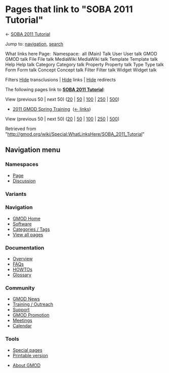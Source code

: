 <div id="mw-page-base" class="noprint">

</div>

<div id="mw-head-base" class="noprint">

</div>

<div id="content" class="mw-body" role="main">

<span id="top"></span>

<div id="mw-js-message" style="display:none;">

</div>



# <span dir="auto">Pages that link to "SOBA 2011 Tutorial"</span>

<div id="bodyContent">

<div id="contentSub">

← [SOBA 2011 Tutorial](/wiki/SOBA_2011_Tutorial "SOBA 2011 Tutorial")

</div>

<div id="jump-to-nav" class="mw-jump">

Jump to: [navigation](#mw-navigation), [search](#p-search)

</div>

<div id="mw-content-text">

What links here Page:  Namespace:  all (Main) Talk User User talk GMOD
GMOD talk File File talk MediaWiki MediaWiki talk Template Template talk
Help Help talk Category Category talk Property Property talk Type Type
talk Form Form talk Concept Concept talk Filter Filter talk Widget
Widget talk

Filters
[Hide](/mediawiki/index.php?title=Special:WhatLinksHere/SOBA_2011_Tutorial&hidetrans=1 "Special:WhatLinksHere/SOBA 2011 Tutorial")
transclusions \|
[Hide](/mediawiki/index.php?title=Special:WhatLinksHere/SOBA_2011_Tutorial&hidelinks=1 "Special:WhatLinksHere/SOBA 2011 Tutorial")
links \|
[Hide](/mediawiki/index.php?title=Special:WhatLinksHere/SOBA_2011_Tutorial&hideredirs=1 "Special:WhatLinksHere/SOBA 2011 Tutorial")
redirects

The following pages link to **[SOBA 2011
Tutorial](/wiki/SOBA_2011_Tutorial "SOBA 2011 Tutorial")**:

View (previous 50 \| next 50)
([20](/mediawiki/index.php?title=Special:WhatLinksHere/SOBA_2011_Tutorial&limit=20 "Special:WhatLinksHere/SOBA 2011 Tutorial")
\|
[50](/mediawiki/index.php?title=Special:WhatLinksHere/SOBA_2011_Tutorial&limit=50 "Special:WhatLinksHere/SOBA 2011 Tutorial")
\|
[100](/mediawiki/index.php?title=Special:WhatLinksHere/SOBA_2011_Tutorial&limit=100 "Special:WhatLinksHere/SOBA 2011 Tutorial")
\|
[250](/mediawiki/index.php?title=Special:WhatLinksHere/SOBA_2011_Tutorial&limit=250 "Special:WhatLinksHere/SOBA 2011 Tutorial")
\|
[500](/mediawiki/index.php?title=Special:WhatLinksHere/SOBA_2011_Tutorial&limit=500 "Special:WhatLinksHere/SOBA 2011 Tutorial"))

- [2011 GMOD Spring
  Training](/wiki/2011_GMOD_Spring_Training "2011 GMOD Spring Training")
  ‎ <span class="mw-whatlinkshere-tools">([←
  links](/mediawiki/index.php?title=Special:WhatLinksHere&target=2011+GMOD+Spring+Training "Special:WhatLinksHere"))</span>

View (previous 50 \| next 50)
([20](/mediawiki/index.php?title=Special:WhatLinksHere/SOBA_2011_Tutorial&limit=20 "Special:WhatLinksHere/SOBA 2011 Tutorial")
\|
[50](/mediawiki/index.php?title=Special:WhatLinksHere/SOBA_2011_Tutorial&limit=50 "Special:WhatLinksHere/SOBA 2011 Tutorial")
\|
[100](/mediawiki/index.php?title=Special:WhatLinksHere/SOBA_2011_Tutorial&limit=100 "Special:WhatLinksHere/SOBA 2011 Tutorial")
\|
[250](/mediawiki/index.php?title=Special:WhatLinksHere/SOBA_2011_Tutorial&limit=250 "Special:WhatLinksHere/SOBA 2011 Tutorial")
\|
[500](/mediawiki/index.php?title=Special:WhatLinksHere/SOBA_2011_Tutorial&limit=500 "Special:WhatLinksHere/SOBA 2011 Tutorial"))

</div>

<div class="printfooter">

Retrieved from
"<http://gmod.org/wiki/Special:WhatLinksHere/SOBA_2011_Tutorial>"

</div>

<div id="catlinks" class="catlinks catlinks-allhidden">

</div>

<div class="visualClear">

</div>

</div>

</div>

<div id="mw-navigation">

## Navigation menu

<div id="mw-head">



<div id="left-navigation">

<div id="p-namespaces" class="vectorTabs" role="navigation"
aria-labelledby="p-namespaces-label">

### Namespaces

- <span id="ca-nstab-main"><a href="/wiki/SOBA_2011_Tutorial" accesskey="c"
  title="View the content page [c]">Page</a></span>
- <span id="ca-talk"><a
  href="/mediawiki/index.php?title=Talk:SOBA_2011_Tutorial&amp;action=edit&amp;redlink=1"
  accesskey="t"
  title="Discussion about the content page [t]">Discussion</a></span>

</div>

<div id="p-variants" class="vectorMenu emptyPortlet" role="navigation"
aria-labelledby="p-variants-label">

### 

### Variants[](#)

<div class="menu">

</div>

</div>

</div>

<div id="right-navigation">





</div>



</div>

</div>

</div>

<div id="mw-panel">

<div id="p-logo" role="banner">

<a href="/wiki/Main_Page"
style="background-image: url(http://gmod.org/images/GMOD-cogs.png);"
title="Visit the main page"></a>

</div>

<div id="p-Navigation" class="portal" role="navigation"
aria-labelledby="p-Navigation-label">

### Navigation

<div class="body">

- <span id="n-GMOD-Home">[GMOD Home](/wiki/Main_Page)</span>
- <span id="n-Software">[Software](/wiki/GMOD_Components)</span>
- <span id="n-Categories-.2F-Tags">[Categories /
  Tags](/wiki/Categories)</span>
- <span id="n-View-all-pages">[View all
  pages](/wiki/Special:AllPages)</span>

</div>

</div>

<div id="p-Documentation" class="portal" role="navigation"
aria-labelledby="p-Documentation-label">

### Documentation

<div class="body">

- <span id="n-Overview">[Overview](/wiki/Overview)</span>
- <span id="n-FAQs">[FAQs](/wiki/Category:FAQ)</span>
- <span id="n-HOWTOs">[HOWTOs](/wiki/Category:HOWTO)</span>
- <span id="n-Glossary">[Glossary](/wiki/Glossary)</span>

</div>

</div>

<div id="p-Community" class="portal" role="navigation"
aria-labelledby="p-Community-label">

### Community

<div class="body">

- <span id="n-GMOD-News">[GMOD News](/wiki/GMOD_News)</span>
- <span id="n-Training-.2F-Outreach">[Training /
  Outreach](/wiki/Training_and_Outreach)</span>
- <span id="n-Support">[Support](/wiki/Support)</span>
- <span id="n-GMOD-Promotion">[GMOD
  Promotion](/wiki/GMOD_Promotion)</span>
- <span id="n-Meetings">[Meetings](/wiki/Meetings)</span>
- <span id="n-Calendar">[Calendar](/wiki/Calendar)</span>

</div>

</div>

<div id="p-tb" class="portal" role="navigation"
aria-labelledby="p-tb-label">

### Tools

<div class="body">

- <span id="t-specialpages"><a href="/wiki/Special:SpecialPages" accesskey="q"
  title="A list of all special pages [q]">Special pages</a></span>
- <span id="t-print"><a
  href="/mediawiki/index.php?title=Special:WhatLinksHere/SOBA_2011_Tutorial&amp;printable=yes"
  rel="alternate" accesskey="p"
  title="Printable version of this page [p]">Printable version</a></span>

</div>

</div>

</div>

</div>

<div id="footer" role="contentinfo">

- <span id="footer-places-about">[About
  GMOD](/wiki/GMOD:About "GMOD:About")</span>

<!-- -->






</div>
